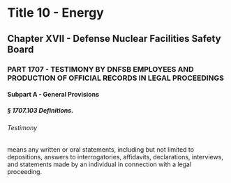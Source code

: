 
# Title 10 - Energy
## Chapter XVII - Defense Nuclear Facilities Safety Board
### PART 1707 - TESTIMONY BY DNFSB EMPLOYEES AND PRODUCTION OF OFFICIAL RECORDS IN LEGAL PROCEEDINGS
#### Subpart A - General Provisions
##### § 1707.103 Definitions.
###### Testimony

means any written or oral statements, including but not limited to depositions, answers to interrogatories, affidavits, declarations, interviews, and statements made by an individual in connection with a legal proceeding.
